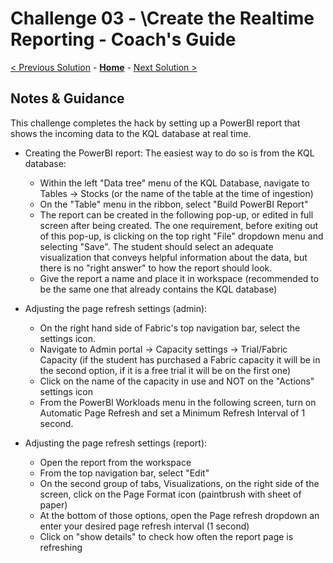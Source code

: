 <!-- REMOVE_ME # Challenge ${suffixNumber} - <Title of Challenge> - Coach's Guide  (remove this from your MD files if you are writing them manually, this is for the automation script) REMOVE_ME -->

<!-- REPLACE_ME (this section will be removed by the automation script) -->

# Challenge 03 - \Create the Realtime Reporting - Coach's Guide

<!-- REPLACE_ME (this section will be removed by the automation script) -->

<!-- REMOVE_ME ${navigationLine} (remove this from your MD files if you are writing them manually, this is for the automation script) REMOVE_ME -->

<!-- REPLACE_ME (this section will be removed by the automation script) -->

[< Previous Solution](./Solution-01.md) - **[Home](./README.md)** - [Next Solution >](./Solution-03.md)

<!-- REPLACE_ME (this section will be removed by the automation script) -->

## Notes & Guidance

This challenge completes the hack by setting up a PowerBI report that shows the incoming data to the KQL database at real time. 

- Creating the PowerBI report: The easiest way to do so is from the KQL database:
   -  Within the left "Data tree" menu of the KQL Database, navigate to Tables -> Stocks (or the name of the table at the time of ingestion)
   -  On the "Table" menu in the ribbon, select "Build PowerBI Report"
   -  The report can be created in the following pop-up, or edited in full screen after being created. The one requirement, before exiting out of this pop-up, is clicking on the top right "File" dropdown menu and selecting "Save". The student should select an adequate visualization that conveys helpful information about the data, but there is no "right answer" to how the report should look.
   -  Give the report a name and place it in workspace (recommended to be the same one that already contains the KQL database)
 
- Adjusting the page refresh settings (admin):
   - On the right hand side of Fabric's top navigation bar, select the settings icon.
   - Navigate to Admin portal -> Capacity settings -> Trial/Fabric Capacity (if the student has purchased a Fabric capacity it will be in the second option, if it is a free trial it will be on the first one)
   - Click on the name of the capacity in use and NOT on the "Actions" settings icon
   - From the PowerBI Workloads menu in the following screen, turn on Automatic Page Refresh and set a Minimum Refresh Interval of 1 second.
 
- Adjusting the page refresh settings (report):
   - Open the report from the workspace
   -  From the top navigation bar, select "Edit"
   -  On the second group of tabs, Visualizations, on the right side of the screen, click on the Page Format icon (paintbrush with sheet of paper)
   -  At the bottom of those options, open the Page refresh dropdown an enter your desired page refresh interval (1 second)
   -  Click on "show details" to check how often the report page is refreshing

